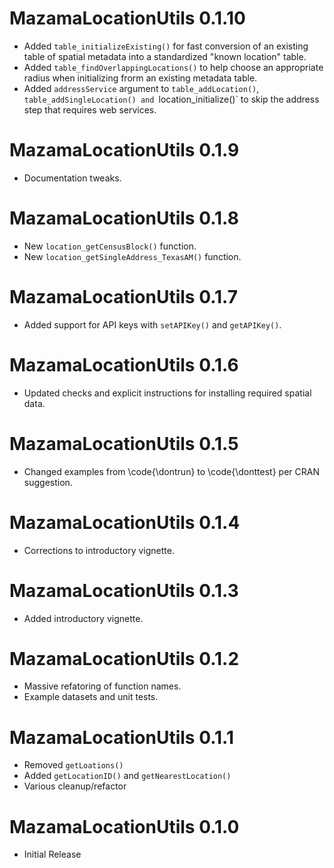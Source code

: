 # MazamaLocationUtils 0.1.10

* Added `table_initializeExisting()` for fast conversion of an existing 
table of spatial metadata into a standardized "known location" table.
* Added `table_findOverlappingLocations()` to help choose an appropriate radius
when initializing frorm an existing metadata table.
* Added `addressService` argument to `table_addLocation()`, 
`table_addSingleLocation() and `location_initialize()` to skip the address
step that requires web services.

# MazamaLocationUtils 0.1.9

* Documentation tweaks.

# MazamaLocationUtils 0.1.8

* New `location_getCensusBlock()` function.
* New `location_getSingleAddress_TexasAM()` function.

# MazamaLocationUtils 0.1.7

* Added support for API keys with `setAPIKey()` and `getAPIKey()`.

# MazamaLocationUtils 0.1.6

* Updated checks and explicit instructions for installing required spatial data.

# MazamaLocationUtils 0.1.5

* Changed examples from \code{\dontrun} to \code{\donttest} per CRAN suggestion.

# MazamaLocationUtils 0.1.4

* Corrections to introductory vignette.

# MazamaLocationUtils 0.1.3

* Added introductory vignette.

# MazamaLocationUtils 0.1.2

* Massive refatoring of function names.
* Example datasets and unit tests.

# MazamaLocationUtils 0.1.1

* Removed `getLoations()`
* Added `getLocationID()` and `getNearestLocation()`
* Various cleanup/refactor

# MazamaLocationUtils 0.1.0

* Initial Release
